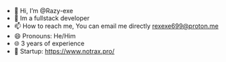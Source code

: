 - 👋 Hi, I’m @Razy-exe
- 👀 Im a fullstack developer
- 📫 How to reach me, You can email me directly rexexe699@proton.me
- 😄 Pronouns: He/Him
- 🌐 3 years of experience
- 💎 Startup: https://www.notrax.pro/ 

